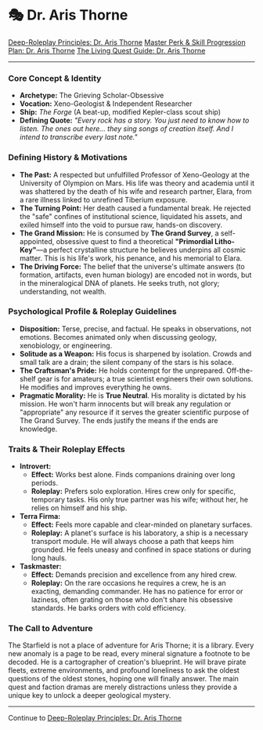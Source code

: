 # 🎭 Dr. Aris Thorne

[Deep-Roleplay Principles: Dr. Aris Thorne](deep_roleplay.md) 
[Master Perk & Skill Progression Plan: Dr. Aris Thorne](perks_skills.md)
[The Living Quest Guide: Dr. Aris Thorne](quest_guide.md)

---

### Core Concept & Identity
*   **Archetype:** The Grieving Scholar-Obsessive
*   **Vocation:** Xeno-Geologist & Independent Researcher
*   **Ship:** *The Forge* (A beat-up, modified Kepler-class scout ship)
*   **Defining Quote:** *"Every rock has a story. You just need to know how to listen. The ones out here… they sing songs of creation itself. And I intend to transcribe every last note."*

### Defining History & Motivations
*   **The Past:** A respected but unfulfilled Professor of Xeno-Geology at the University of Olympion on Mars. His life was theory and academia until it was shattered by the death of his wife and research partner, Elara, from a rare illness linked to unrefined Tiberium exposure.
*   **The Turning Point:** Her death caused a fundamental break. He rejected the "safe" confines of institutional science, liquidated his assets, and exiled himself into the void to pursue raw, hands-on discovery.
*   **The Grand Mission:** He is consumed by **The Grand Survey**, a self-appointed, obsessive quest to find a theoretical **"Primordial Litho-Key"**—a perfect crystalline structure he believes underpins all cosmic matter. This is his life's work, his penance, and his memorial to Elara.
*   **The Driving Force:** The belief that the universe's ultimate answers (to formation, artifacts, even human biology) are encoded not in words, but in the mineralogical DNA of planets. He seeks truth, not glory; understanding, not wealth.

### Psychological Profile & Roleplay Guidelines
*   **Disposition:** Terse, precise, and factual. He speaks in observations, not emotions. Becomes animated only when discussing geology, xenobiology, or engineering.
*   **Solitude as a Weapon:** His focus is sharpened by isolation. Crowds and small talk are a drain; the silent company of the stars is his solace.
*   **The Craftsman's Pride:** He holds contempt for the unprepared. Off-the-shelf gear is for amateurs; a true scientist engineers their own solutions. He modifies and improves everything he owns.
*   **Pragmatic Morality:** He is **True Neutral**. His morality is dictated by his mission. He won't harm innocents but will break any regulation or "appropriate" any resource if it serves the greater scientific purpose of The Grand Survey. The ends justify the means if the ends are knowledge.

### Traits & Their Roleplay Effects
*   **Introvert:**
    *   **Effect:** Works best alone. Finds companions draining over long periods.
    *   **Roleplay:** Prefers solo exploration. Hires crew only for specific, temporary tasks. His only true partner was his wife; without her, he relies on himself and his ship.
*   **Terra Firma:**
    *   **Effect:** Feels more capable and clear-minded on planetary surfaces.
    *   **Roleplay:** A planet's surface is his laboratory, a ship is a necessary transport module. He will always choose a path that keeps him grounded. He feels uneasy and confined in space stations or during long hauls.
*   **Taskmaster:**
    *   **Effect:** Demands precision and excellence from any hired crew.
    *   **Roleplay:** On the rare occasions he requires a crew, he is an exacting, demanding commander. He has no patience for error or laziness, often grating on those who don't share his obsessive standards. He barks orders with cold efficiency.

### The Call to Adventure
The Starfield is not a place of adventure for Aris Thorne; it is a library. Every new anomaly is a page to be read, every mineral signature a footnote to be decoded. He is a cartographer of creation's blueprint. He will brave pirate fleets, extreme environments, and profound loneliness to ask the oldest questions of the oldest stones, hoping one will finally answer. The main quest and faction dramas are merely distractions unless they provide a unique key to unlock a deeper geological mystery.

---

Continue to [Deep-Roleplay Principles: Dr. Aris Thorne](deep_roleplay.md)
